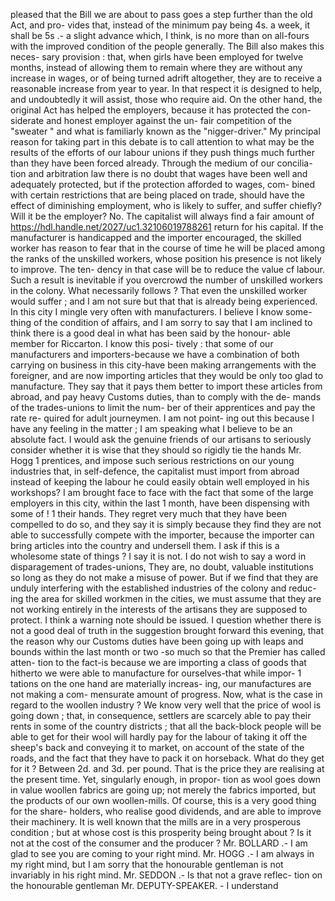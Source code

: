 pleased that the Bill we are about to pass goes a step further than the old Act, and pro- vides that, instead of the minimum pay being 4s. a week, it shall be 5s .- a slight advance which, I think, is no more than on all-fours with the improved condition of the people generally. The Bill also makes this neces- sary provision : that, when girls have been employed for twelve months, instead of allowing them to remain where they are without any increase in wages, or of being turned adrift altogether, they are to receive a reasonable increase from year to year. In that respect it is designed to help, and undoubtedly it will assist, those who require aid. On the other hand, the original Act has helped the employers, because it has protected the con- siderate and honest employer against the un- fair competition of the "sweater " and what is familiarly known as the "nigger-driver." My principal reason for taking part in this debate is to call attention to what may be the results of the efforts of our labour unions if they push things much further than they have been forced already. Through the medium of our concilia- tion and arbitration law there is no doubt that wages have been well and adequately protected, but if the protection afforded to wages, com- bined with certain restrictions that are being placed on trade, should have the effect of diminishing employment, who is likely to suffer, and suffer chiefly? Will it be the employer? No. The capitalist will always find a fair amount of https://hdl.handle.net/2027/uc1.32106019788261 return for his capital. If the manufacturer is handicapped and the importer encouraged, the skilled worker has reason to fear that in the course of time he will be placed among the ranks of the unskilled workers, whose position his presence is not likely to improve. The ten- dency in that case will be to reduce the value cf labour. Such a result is inevitable if you overcrowd the number of unskilled workers in the colony. What necessarily follows ? That even the unskilled worker would suffer ; and I am not sure but that that is already being experienced. In this city I mingle very often with manufacturers. I believe I know some- thing of the condition of affairs, and I am sorry to say that I am inclined to think there is a good deal in what has been said by the honour- able member for Riccarton. I know this posi- tively : that some of our manufacturers and importers-because we have a combination of both carrying on business in this city-have been making arrangements with the foreigner, and are now importing articles that they would be only too glad to manufacture. They say that it pays them better to import these articles from abroad, and pay heavy Customs duties, than to comply with the de- mands of the trades-unions to limit the num- ber of their apprentices and pay the rate re- quired for adult journeymen. I am not point- ing out this because I have any feeling in the matter ; I am speaking what I believe to be an absolute fact. I would ask the genuine friends of our artisans to seriously consider whether it is wise that they should so rigidly tie the hands Mr. Hogg 1 prentices, and impose such serious restrictions on our young industries that, in self-defence, the capitalist must import from abroad instead of keeping the labour he could easily obtain well employed in his workshops? I am brought face to face with the fact that some of the large employers in this city, within the last 1 month, have been dispensing with some of ! 1 their hands. They regret very much that they have been compelled to do so, and they say it is simply because they find they are not able to successfully compete with the importer, because the importer can bring articles into the country and undersell them. I ask if this is a wholesome state of things ? I say it is not. I do not wish to say a word in disparagement of trades-unions, They are, no doubt, valuable institutions so long as they do not make a misuse of power. But if we find that they are unduly interfering with the established industries of the colony and reduc- ing the area for skilled workmen in the cities, we must assume that they are not working entirely in the interests of the artisans they are supposed to protect. I think a warning note should be issued. I question whether there is not a good deal of truth in the suggestion brought forward this evening, that the reason why our Customs duties have been going up with leaps and bounds within the last month or two -so much so that the Premier has called atten- tion to the fact-is because we are importing a class of goods that hitherto we were able to manufacture for ourselves-that while impor- 1 tations on the one hand are materially increas- ing, our manufactures are not making a com- mensurate amount of progress. Now, what is the case in regard to the woollen industry ? We know very well that the price of wool is going down ; that, in consequence, settlers are scarcely able to pay their rents in some of the country districts ; that all the back-block people will be able to get for their wool will hardly pay for the labour of taking it off the sheep's back and conveying it to market, on account of the state of the roads, and the fact that they have to pack it on horseback. What do they get for it ? Between 2d. and 3d. per pound. That is the price they are realising at the present time. Yet, singularly enough, in propor- tion as wool goes down in value woollen fabrics are going up; not merely the fabrics imported, but the products of our own woollen-mills. Of course, this is a very good thing for the share- holders, who realise good dividends, and are able to improve their machinery. It is well known that the mills are in a very prosperous condition ; but at whose cost is this prosperity being brought about ? Is it not at the cost of the consumer and the producer ? Mr. BOLLARD .- I am glad to see you are coming to your right mind. Mr. HOGG .- I am always in my right mind, but I am sorry that the honourable gentleman is not invariably in his right mind. Mr. SEDDON .- Is that not a grave reflec- tion on the honourable gentleman Mr. DEPUTY-SPEAKER. - I understand 